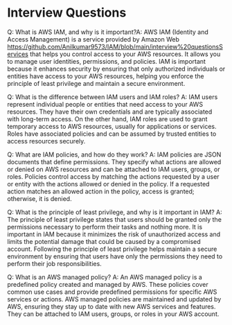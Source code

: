 # Interview Questions

Q: What is AWS IAM, and why is it important?A: AWS IAM (Identity and Access Management) is a service provided by Amazon Web https://github.com/Anilkumar9573/IAM/blob/main/interview%20questionsServices that helps you control access to your AWS resources. It allows you to manage user identities, permissions, and policies. IAM is important because it enhances security by ensuring that only authorized individuals or entities have access to your AWS resources, helping you enforce the principle of least privilege and maintain a secure environment.

Q: What is the difference between IAM users and IAM roles?
A: IAM users represent individual people or entities that need access to your AWS resources. They have their own credentials and are typically associated with long-term access. On the other hand, IAM roles are used to grant temporary access to AWS resources, usually for applications or services. Roles have associated policies and can be assumed by trusted entities to access resources securely.

Q: What are IAM policies, and how do they work?
A: IAM policies are JSON documents that define permissions. They specify what actions are allowed or denied on AWS resources and can be attached to IAM users, groups, or roles. Policies control access by matching the actions requested by a user or entity with the actions allowed or denied in the policy. If a requested action matches an allowed action in the policy, access is granted; otherwise, it is denied.

Q: What is the principle of least privilege, and why is it important in IAM?
A: The principle of least privilege states that users should be granted only the permissions necessary to perform their tasks and nothing more. It is important in IAM because it minimizes the risk of unauthorized access and limits the potential damage that could be caused by a compromised account. Following the principle of least privilege helps maintain a secure environment by ensuring that users have only the permissions they need to perform their job responsibilities.

Q: What is an AWS managed policy?
A: An AWS managed policy is a predefined policy created and managed by AWS. These policies cover common use cases and provide predefined permissions for specific AWS services or actions. AWS managed policies are maintained and updated by AWS, ensuring they stay up to date with new AWS services and features. They can be attached to IAM users, groups, or roles in your AWS account.


